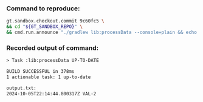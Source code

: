 ### Command to reproduce:
```bash
gt.sandbox.checkout.commit 9c60fc5 \
&& cd "${GT_SANDBOX_REPO}" \
&& cmd.run.announce "./gradlew lib:processData --console=plain && echo && echo "output.txt:" && cat ${GLASSTHOUGHT_SANDBOX:?}/lib/build/output.txt"
```

### Recorded output of command:
```txt
> Task :lib:processData UP-TO-DATE

BUILD SUCCESSFUL in 378ms
1 actionable task: 1 up-to-date

output.txt:
2024-10-05T22:14:44.800317Z VAL-2
```

